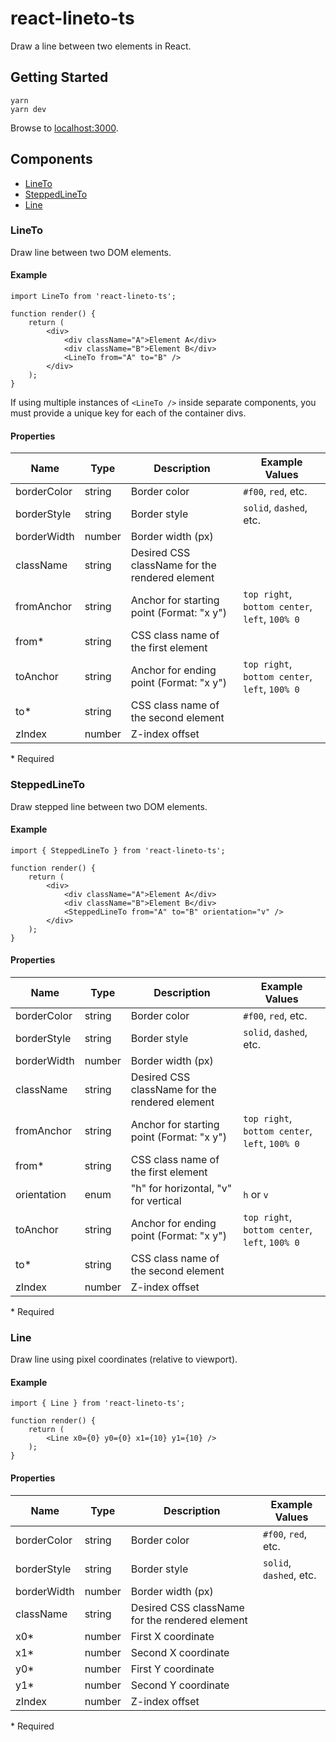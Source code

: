 # react-lineto-ts

Draw a line between two elements in React.

## Getting Started

```
yarn
yarn dev
```

Browse to [localhost:3000](http://localhost:3000).

## Components

- [LineTo](#lineto)
- [SteppedLineTo](#steppedlineto)
- [Line](#line)

### LineTo

Draw line between two DOM elements.

#### Example

```
import LineTo from 'react-lineto-ts';

function render() {
    return (
        <div>
            <div className="A">Element A</div>
            <div className="B">Element B</div>
            <LineTo from="A" to="B" />
        </div>
    );
}
```

If using multiple instances of `<LineTo />` inside separate components, you must provide a unique key for each of the container divs.

#### Properties

| Name        | Type           | Description                                    | Example Values                                 |
| ----------- | -------------- | ---------------------------------------------- | ---------------------------------------------- |
| borderColor | string         | Border color                                   | `#f00`, `red`, etc.                            |
| borderStyle | string         | Border style                                   | `solid`, `dashed`, etc.                        |
| borderWidth | number         | Border width (px)                              |
| className   | string         | Desired CSS className for the rendered element |
| fromAnchor  | string         | Anchor for starting point (Format: "x y")      | `top right`, `bottom center`, `left`, `100% 0` |
| from\*      | string         | CSS class name of the first element            |
| toAnchor    | string         | Anchor for ending point (Format: "x y")        | `top right`, `bottom center`, `left`, `100% 0` |
| to\*        | string         | CSS class name of the second element           |
| zIndex      | number         | Z-index offset                                 |

\* Required

### SteppedLineTo

Draw stepped line between two DOM elements.

#### Example

```
import { SteppedLineTo } from 'react-lineto-ts';

function render() {
    return (
        <div>
            <div className="A">Element A</div>
            <div className="B">Element B</div>
            <SteppedLineTo from="A" to="B" orientation="v" />
        </div>
    );
}
```

#### Properties

| Name        | Type   | Description                                    | Example Values                                 |
| ----------- | ------ | ---------------------------------------------- | ---------------------------------------------- |
| borderColor | string | Border color                                   | `#f00`, `red`, etc.                            |
| borderStyle | string | Border style                                   | `solid`, `dashed`, etc.                        |
| borderWidth | number | Border width (px)                              |
| className   | string | Desired CSS className for the rendered element |
| fromAnchor  | string | Anchor for starting point (Format: "x y")      | `top right`, `bottom center`, `left`, `100% 0` |
| from\*      | string | CSS class name of the first element            |
| orientation | enum   | "h" for horizontal, "v" for vertical           | `h` or `v`                                     |
| toAnchor    | string | Anchor for ending point (Format: "x y")        | `top right`, `bottom center`, `left`, `100% 0` |
| to\*        | string | CSS class name of the second element           |
| zIndex      | number | Z-index offset                                 |

\* Required

### Line

Draw line using pixel coordinates (relative to viewport).

#### Example

```
import { Line } from 'react-lineto-ts';

function render() {
    return (
        <Line x0={0} y0={0} x1={10} y1={10} />
    );
}
```

#### Properties

| Name        | Type   | Description                                    | Example Values          |
| ----------- | ------ | ---------------------------------------------- | ----------------------- |
| borderColor | string | Border color                                   | `#f00`, `red`, etc.     |
| borderStyle | string | Border style                                   | `solid`, `dashed`, etc. |
| borderWidth | number | Border width (px)                              |
| className   | string | Desired CSS className for the rendered element |
| x0\*        | number | First X coordinate                             |
| x1\*        | number | Second X coordinate                            |
| y0\*        | number | First Y coordinate                             |
| y1\*        | number | Second Y coordinate                            |
| zIndex      | number | Z-index offset                                 |

\* Required
